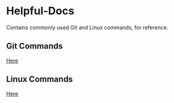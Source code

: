 # Helpful-Docs
Contains commonly used Git and Linux commands, for reference.

## Git Commands
[Here](https://github.com/HansonSoftware/Helpful-Docs/blob/main/git.md)

## Linux Commands
[Here](https://github.com/HansonSoftware/Helpful-Docs/blob/main/linux.md)
